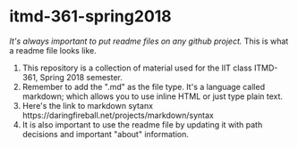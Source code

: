 # itmd-361-spring2018
<i>It's always important to put readme files on any github project.</i>
This is what a readme file looks like.
<ol>
  <li>This repository is a collection of material used for the IIT class ITMD-361, Spring 2018 semester.</li>
  <li>Remember to add the ".md" as the file type. It's a language called markdown; which allows you to use inline HTML or just type plain text.</li>
  <li>Here's the link to markdown sytanx https://daringfireball.net/projects/markdown/syntax</li>
  <li>It is also important to use the readme file by updating it with path decisions and important "about" information.</li>
</ol>
